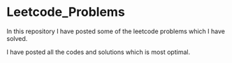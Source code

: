 # Leetcode_Problems
In this repository I have posted some of the leetcode problems which I have solved.

I have posted all the codes and solutions which is most optimal.
